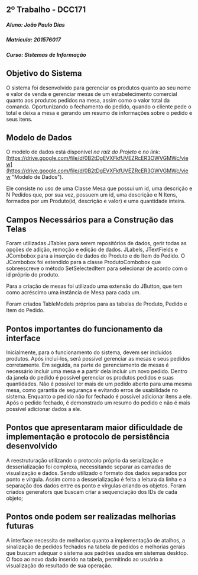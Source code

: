 ## 2º Trabalho - DCC171
##### Aluno: João Paulo Dias
##### Matrícula: 201576017
##### Curso: Sistemas de Informação

## Objetivo do Sistema
O sistema foi desenvolvido para gerenciar os produtos quanto ao seu nome e valor de venda e gerenciar mesas de um estabelecimento comercial quanto aos produtos pedidos na mesa, assim como o valor total da comanda. Oportunizando o fechamento do pedido, quando o cliente pede o total e deixa a mesa e gerando um resumo de informações sobre o pedido e seus itens. 

## Modelo de Dados
O modelo de dados está disponível _na raíz do Projeto_ e _no link_: [https://drive.google.com/file/d/0B2tDgEVXFkfUVEZRcER3OWVGMWc/view](https://drive.google.com/file/d/0B2tDgEVXFkfUVEZRcER3OWVGMWc/view "Modelo de Dados").

Ele consiste no uso de uma Classe Mesa que possui um id, uma descrição e N Pedidos que, por sua vez, possuem um id, uma descrição e N Itens, formados por um Produto(id, descrição e valor) e uma quantidade inteira.

## Campos Necessários para a Construção das Telas
Foram utilizadas JTables para serem repositórios de dados, gerir todas as opções de adição, remoção e edição de dados. JLabels, JTextFields e JCombobox para a inserção de dados do Produto e do Item do Pedido. O JCombobox foi estendido para a classe ProdutoCombobox que sobreescreve o método SetSelectedItem para selecionar de acordo com o id próprio do produto.

 Para a criação de mesas foi utilizado uma extensão do JButton, que tem como acréscimo uma instância de Mesa para cada um. 

Foram criados TableModels próprios para as tabelas de Produto, Pedido e Item do Pedido.

## Pontos importantes do funcionamento da interface
Inicialmente, para o funcionamento do sistema, devem ser incluídos produtos. Após incluí-los, será possível gerenciar as mesas e seus pedidos corretamente. Em seguida, na parte de gerenciamento de mesas é necessário incluir uma mesa e a partir dela incluir um novo pedido. Dentro da janela do pedido é possível gerenciar os produtos pedidos e suas quantidades. Não é possível ter mais de um pedido aberto para uma mesma mesa, como garantia de segurança e evitando erros de usabilidade no sistema. Enquanto o pedido não for fechado é possível adicionar itens a ele. Após o pedido fechado, é demonstrado um resumo do pedido e não é mais possível adicionar dados a ele.

## Pontos que apresentaram maior dificuldade de implementação e protocolo de persistência desenvolvido
A reestruturação utilizando o protocolo próprio da serialização e desserialização foi complexa, necessitando separar as camadas de visualização e dados. Sendo utilizado o formato dos dados separados por ponto e vírgula. Assim como a desserialização é feita a leitura da linha e a separação dos dados entre os ponto e vírgulas criando os objetos. Foram criados generators que buscam criar a sequenciação dos IDs de cada objeto;

## Pontos onde podem ser realizadas melhorias futuras

A interface necessita de melhorias quanto a implementação de atalhos, a sinalização de pedidos fechados na tabela de pedidos e melhorias gerais que buscam adequar o sistema aos padrões usados em sistemas desktop. O foco ao novo dado inserido na tabela, permitindo ao usuário a visualização do resultado de sua operação.
